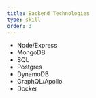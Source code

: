 ```yaml
---
title: Backend Technologies
type: skill
order: 3
---
```


- Node/Express
- MongoDB
- SQL
- Postgres
- DynamoDB
- GraphQL/Apollo
- Docker
